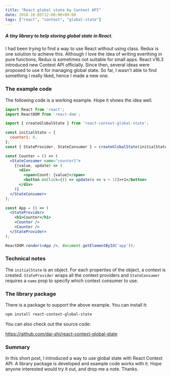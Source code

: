 ```yaml
---
title: "React global state by Context API"
date: 2018-10-05T12:00:00+09:00
tags: ["react", "context", "global-state"]
---
```


##### A tiny library to help storing global state in React.

I had been trying to find a way to use React without using class. Redux is one solution to achieve this. Although I love the idea of writing everthing in pure functions, Redux is sometimes not suitable for small apps. React v16.3 introduced new Context API officially. Since then, several ideas were proposed to use it for managing global state. So far, I wasn't able to find something I really liked, hence I made a new one.

### The example code

The following code is a working example. Hope it shows the idea well.

```jsx
import React from 'react';
import ReactDOM from 'react-dom';

import { createGlobalState } from 'react-context-global-state';

const initialState = {
  counter1: 0,
};
const { StateProvider, StateConsumer } = createGlobalState(initialState);

const Counter = () => (
  <StateConsumer name="counter1">
    {(value, update) => (
      <div>
        <span>Count: {value}</span>
        <button onClick={() => update(v => v + 1)}>+1</button>
      </div>
    )}
  </StateConsumer>
);

const App = () => (
  <StateProvider>
    <h1>Counter</h1>
    <Counter />
    <Counter />
  </StateProvider>
);

ReactDOM.render(<App />, document.getElementById('app'));
```

### Technical notes

The `initialState` is an object. For each properties of the object, a context is created. `StateProvider` wraps all the context providers and `StateConsumer` requires a `name` prop to specify which context consumer to use.

### The library package

There is a package to support the above example. You can install it:

```bash
npm install react-context-global-state
```

You can also check out the source code:

https://github.com/dai-shi/react-context-global-state

### Summary

In this short post, I introduced a way to use global state with React Context API. A library package is developed and example code works with it. Hope anyone interested would try it out, and drop me a note. Thanks.
